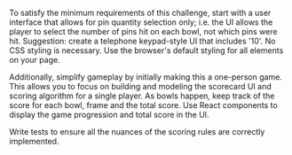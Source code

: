 To satisfy the minimum requirements of this challenge, start with a user interface that allows for pin quantity selection only; i.e. the UI allows the player to select the number of pins hit on each bowl, not which pins were hit. Suggestion: create a telephone keypad-style UI that includes '10'. No CSS styling is necessary. Use the browser's default styling for all elements on your page.

Additionally, simplify gameplay by initially making this a one-person game. This allows you to focus on building and modeling the scorecard UI and scoring algorithm for a single player. As bowls happen, keep track of the score for each bowl, frame and the total score. Use React components to display the game progression and total score in the UI.

Write tests to ensure all the nuances of the scoring rules are correctly implemented.
